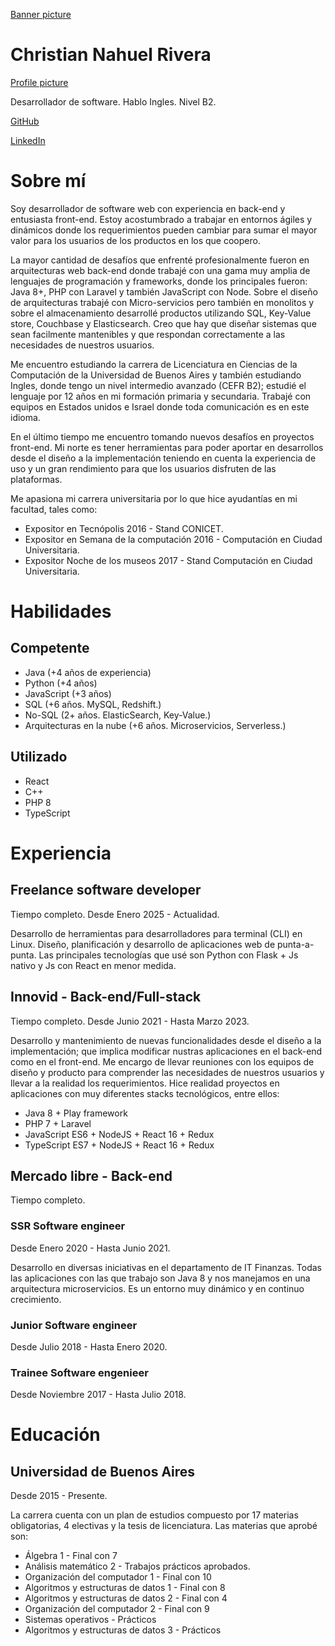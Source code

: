 [Banner picture](./media/banner.jpeg)

# Christian Nahuel Rivera

[Profile picture](./media/profile.png)

Desarrollador de software.
Hablo Ingles. Nivel B2.

[GitHub](https://github.com/lilmonk3y)

[LinkedIn](https://www.linkedin.com/in/cnrivera/)

# Sobre mí

Soy desarrollador de software web con experiencia en back-end y entusiasta front-end. Estoy acostumbrado a trabajar en entornos ágiles y dinámicos donde los requerimientos pueden cambiar para sumar el mayor valor para los usuarios de los productos en los que coopero. 

 La mayor cantidad de desafíos que enfrenté profesionalmente fueron en arquitecturas web back-end donde trabajé con una gama muy amplia de lenguajes de programación y frameworks, donde los principales fueron: Java 8+, PHP con Laravel y también JavaScript con Node. Sobre el diseño de arquitecturas trabajé con Micro-servicios pero también en monolitos y sobre el almacenamiento desarrollé productos utilizando SQL, Key-Value store, Couchbase y Elasticsearch. Creo que hay que diseñar sistemas que sean facilmente mantenibles y que respondan correctamente a las necesidades de nuestros usuarios.

Me encuentro estudiando la carrera de Licenciatura en Ciencias de la Computación de la Universidad de Buenos Aires y también estudiando Ingles, donde tengo un nivel intermedio avanzado (CEFR B2); estudié el lenguaje por 12 años en mi formación primaria y secundaria. Trabajé con equipos en Estados unidos e Israel donde toda comunicación es en este idioma.

En el último tiempo me encuentro tomando nuevos desafíos en proyectos front-end. Mi norte es tener herramientas para poder aportar en desarrollos desde el diseño a la implementación teniendo en cuenta la experiencia de uso y un gran rendimiento para que los usuarios disfruten de las plataformas.

Me apasiona mi carrera universitaria por lo que hice ayudantías en mi facultad, tales como:
- Expositor en Tecnópolis 2016 - Stand CONICET.
- Expositor en Semana de la computación 2016 - Computación en Ciudad Universitaria.
- Expositor Noche de los museos 2017 - Stand Computación en Ciudad Universitaria.

# Habilidades

## Competente

- Java (+4 años de experiencia)
- Python (+4 años)
- JavaScript (+3 años)
- SQL (+6 años. MySQL, Redshift.)
- No-SQL (2+ años. ElasticSearch, Key-Value.)
- Arquitecturas en la nube (+6 años. Microservicios, Serverless.)

## Utilizado

- React
- C++
- PHP 8
- TypeScript

# Experiencia

## Freelance software developer

Tiempo completo.
Desde Enero 2025 - Actualidad.

Desarrollo de herramientas para desarrolladores para terminal (CLI) en Linux.
Diseño, planificación y desarrollo de aplicaciones web de punta-a-punta. Las principales tecnologías que usé son Python con Flask + Js nativo y Js con React en menor medida.

## Innovid - Back-end/Full-stack

Tiempo completo.
Desde Junio 2021 - Hasta Marzo 2023.

Desarrollo y mantenimiento de nuevas funcionalidades desde el diseño a la implementación; que implica modificar nustras aplicaciones en el back-end como en el front-end. Me encargo de llevar reuniones con los equipos de diseño y producto para comprender las necesidades de nuestros usuarios y llevar a la realidad los requerimientos.
Hice realidad proyectos en aplicaciones con muy diferentes stacks tecnológicos, entre ellos:
- Java 8 + Play framework
- PHP 7 + Laravel
- JavaScript ES6 + NodeJS + React 16 + Redux
- TypeScript ES7 + NodeJS + React 16 + Redux

## Mercado libre - Back-end

Tiempo completo.

### SSR Software engineer

Desde Enero 2020 - Hasta Junio 2021.

Desarrollo en diversas iniciativas en el departamento de IT Finanzas. Todas las aplicaciones con las que trabajo son Java 8 y nos manejamos en una arquitectura microservicios. Es un entorno muy dinámico y en continuo crecimiento.

### Junior Software engineer

Desde Julio 2018 - Hasta Enero 2020.

### Trainee Software engenieer

Desde Noviembre 2017 - Hasta Julio 2018.

# Educación 

## Universidad de Buenos Aires

Desde 2015 - Presente.

La carrera cuenta con un plan de estudios compuesto por 17 materias obligatorias, 4 electivas y la tesis de licenciatura. Las materias que aprobé son:

- Álgebra 1 - Final con 7
- Análisis matemático 2 - Trabajos prácticos aprobados.
- Organización del computador 1 - Final con 10
- Algoritmos y estructuras de datos 1 - Final con 8
- Algoritmos y estructuras de datos 2 - Final con 4
- Organización del computador 2 - Final con 9
- Sistemas operativos - Prácticos
- Algoritmos y estructuras de datos 3 - Prácticos
